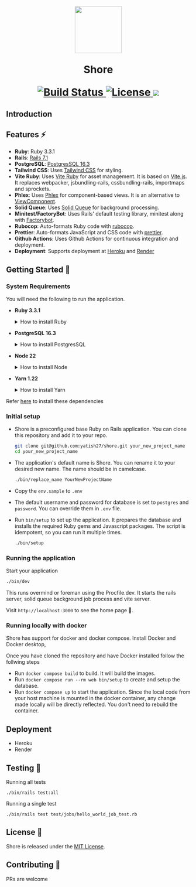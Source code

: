 <h1 align="center">
  <a href="#">
    <img src="https://github.com/yatish27/shore/assets/1014383/fbad8ed2-9510-4693-a342-4bafa515b164" width="128px"/>
  </a>

  Shore

  <p align="center">
    <a href="https://github.com/yatish27/shore/actions">
      <img alt="Build Status" src="https://github.com/yatish27/shore/actions/workflows/ci.yml/badge.svg"/>
    </a>
    <a href="https://github.com/yatish27/shore/blob/master/LICENSE.txt">
      <img alt="License" src="https://img.shields.io/badge/license-MIT-428F7E.svg"/>
    </a>
    <a href="https://codeclimate.com/github/yatish27/shore/maintainability"><img src="https://api.codeclimate.com/v1/badges/1cd4e3f1c0a4c5af29b1/maintainability" /></a>
  </p>
</h1>

## Introduction


## Features ⚡️

- **Ruby**: Ruby 3.3.1 
- **Rails**: [Rails 7.1](https://rubyonrails.org)
- **PostgreSQL**: [PostgresSQL 16.3](https://www.postgresql.org)
- **Tailwind CSS**: Uses [Tailwind CSS](https://tailwindcss.com) for styling.
- **Vite Ruby**: Uses [Vite Ruby](https://vite-ruby.netlify.app) for asset management. It is based on [Vite.js](https://vitejs.dev). It replaces webpacker, jsbundling-rails, cssbundling-rails, importmaps and sprockets.
- **Phlex**: Uses [Phlex](https://www.phlex.fun) for component-based views. It is an alternative to [ViewComponent](https://viewcomponent.org).
- **Solid Queue**: Uses [Solid Queue](https://github.com/rails/solid_queue) for background processing.
- **Minitest/FactoryBot**: Uses Rails' default testing library, minitest along with [Factorybot](https://github.com/thoughtbot/factory_bot).
- **Rubocop**: Auto-formats Ruby code with [rubocop](https://rubocop.org).
- **Prettier**: Auto-formats JavaScript and CSS code with [prettier](https://prettier.io).
- **Github Actions**: Uses Github Actions for continuous integration and deployment.
- **Deployment**: Supports deployment at [Heroku](https://www.heroku.com/platform) and [Render](https://render.com)


## Getting Started 🚀


### System Requirements
You will need the following to run the application.

- **Ruby 3.3.1**
  <details>
    <summary>How to install Ruby</summary>
    
    Use a Ruby version manager like [rbenv](https://github.com/rbenv/rbenv?tab=readme-ov-file#using-package-managers) to install ruby.
    
    1. Install rbenv
    ```bash
    brew install rbenv ruby-build
    ```

    2. Install ruby with the version in [.ruby-version](./../.ruby-version)

    ```
    rbenv install 3.3.1
    ```

    3. Check the version 
    ```
    ruby -v
    ```
    ```
    ruby 3.3.1 (2024-04-23 revision c56cd86388) [arm64-darwin23]
    ```
  </details>

- **PostgreSQL 16.3**
  <details>
    <summary>How to install PostgresSQL</summary>
    
    You can install PostgresSQL using [postgresapp.com](https://postgresapp.com) or Homebrew

    ### Using Homebrew

    1. Install 

      ```bash
      brew install postgresql@16
      ```

    2. Add psql to $PATH

      ```bash
      echo 'export PATH="/opt/homebrew/opt/postgresql@16/bin:$PATH"' >> ~/.bashrc
      ```
    3. Start the server
    ```bash
    brew services start postgresql@16

    ```
    4. Create a `postgres` user

    ```
    createuser -s postgres
    ```

    5. Set the password for postgres

    ```
    psql postgres
    ```
    Within psql  

    ```
    ALTER ROLE postgres WITH PASSWORD 'password';
    ```

    ### Using postgresapp.com

    1. Visit https://postgresapp.com and download the app with PostgresSQL
    2. Install the app
    3. Start the server and initialize the cluster using the UI

  </details>

- **Node 22**
  <details>
    <summary>How to install Node</summary>
    
    ```
    brew install node
    ```
    ```
    node -v
    ```
  </details>

- **Yarn 1.22**
  <details>
    <summary>How to install Yarn</summary>
    
    ```
    brew install yarn
    ```
    ```
    yarn -v
    ```
  </details>


Refer [here](./docs/installing_prerequisites.md) to install these dependencies

### Initial setup
- Shore is a preconfigured base Ruby on Rails application. You can clone this repository and add it to your repo.
  ```bash
  git clone git@github.com:yatish27/shore.git your_new_project_name
  cd your_new_project_name
  ```

- The application's default name is Shore. You can rename it to your desired new name. The name should be in camelcase.

  ```bash
  ./bin/replace_name YourNewProjectName
  ```

- Copy the `env.sample` to `.env`

- The default username and password for database is set to `postgres` and `password`. You can override them in `.env` file.

- Run `bin/setup` to set up the application. It prepares the database and installs the required Ruby gems and Javascript packages. The script is idempotent, so you can run it multiple times.

  ```bash
  ./bin/setup
  ```

### Running the application

Start your application

```bash
./bin/dev
```

This runs overmind or foreman using the Procfile.dev. It starts the rails server, solid queue background job process and vite server.

Visit `http://localhost:3000` to see the home page 🚀.

### Running locally with docker 
Shore has support for docker and docker compose.
Install Docker and Docker desktop,


Once you have cloned the repository and have Docker installed follow the follwing steps

- Run `docker compose build` to build. It will build the images.
- Run `docker compose run --rm web bin/setup` to create and setup the database.
- Run `docker compose up` to start the application. 
Since the local code from your host machine is mounted in the docker container, any change made locally will be directly reflected. You don't need to rebuild the container.

## Deployment
- Heroku
- Render

## Testing 🧪
Running all tests
```
./bin/rails test:all
```

Running a single test
```
./bin/rails test test/jobs/hello_world_job_test.rb
```

## License 🔑
Shore is released under the [MIT License](./LICENSE.txt).

## Contributing 🤝
PRs are welcome
